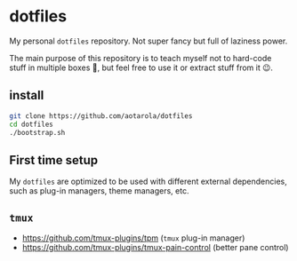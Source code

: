 dotfiles
========

My personal `dotfiles` repository. Not super fancy but full of laziness power.

The main purpose of this repository is to teach myself not to hard-code stuff in multiple boxes 🤷,
but feel free to use it or extract stuff from it 😉.

## install

```zsh
git clone https://github.com/aotarola/dotfiles
cd dotfiles
./bootstrap.sh
```

## First time setup

My `dotfiles` are optimized to be used with different external dependencies, such as plug-in managers, theme managers, etc.

## `tmux`

* https://github.com/tmux-plugins/tpm (`tmux` plug-in manager)
* https://github.com/tmux-plugins/tmux-pain-control (better pane control)
